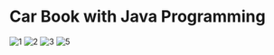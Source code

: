 # Car Book with Java Programming 
![1](https://github.com/erhantarhana/Car-Book-with-Java-Programming/assets/105929821/1e16c885-408d-4c7e-9dda-def21f81b517) 
![2](https://github.com/erhantarhana/Car-Book-with-Java-Programming/assets/105929821/f7e4bc08-7bd7-43ad-bde1-5e727bd3071b) 
![3](https://github.com/erhantarhana/Car-Book-with-Java-Programming/assets/105929821/4973b1d7-8911-4ff0-bcb1-84071c27c2c1) 
![5](https://github.com/erhantarhana/Car-Book-with-Java-Programming/assets/105929821/9a7699d3-9d9b-42e4-8333-76c47f557fe8) 
